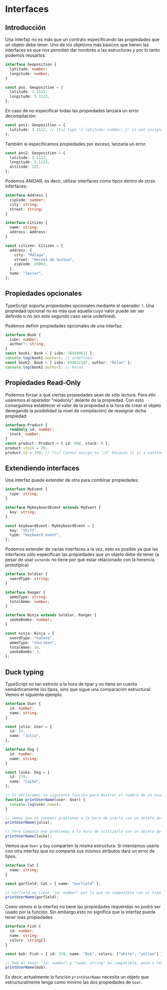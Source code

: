 # Interfaces

## Introducción

Una interfaz no es más que un contrato especificando las propiedades
que un objeto debe tener. Uno de los objetivos más básicos que tienen
las interfaces es que nos permiten dar nombres a las estructuras y
por lo tanto podemos reusarlos.

```ts
interface Geoposition {
  latitude: number;
  longitude: number;
}

const pos: Geoposition = {
  latitude: 3.3112,
  longitude: 5.1123,
};
```

En caso de no especificar todas las propiedades lanzará un error decompilación:

```ts
const pos1: Geoposition = {
  latitude: 3.3112, // [ts] Type '{ latitude: number; }' is not assignable to type 'Geoposition'.
};
```

También si especificamos propiedades por exceso, lanzaría un error.

```ts
const pos2: Geoposition = {
  latitude: 3.3112,
  longitude: 5.1123,
  altitude: 325,
};
```

Podemos ANIDAR, es decir, utilizar interfaces como tipos dentro de otras inferfaces:

```ts
interface Address {
  zipCode: number;
  city: string;
  street: string;
}

interface Citizen {
  name: string;
  address: Address;
}

const citizen: Citizen = {
  address: {
    city: "Málaga",
    street: "Héroes de Sostoa",
    zipCode: 29002,
  },
  name: "Javier",
};
```

## Propiedades opcionales

TypeScript soporta propiedades opcionales mediante el operador `?`. Una
propiedad opcional no es más que aquella cuyo valor puede ser ser definido
o no (en este segundo caso sería undefined).

Podemos definir propiedades opcionales de una interfaz:

```ts
interface Book {
  isbn: number;
  author?: string;
}
const book1: Book = { isbn: 764589621 };
console.log(book1.author); // undefined
const book2: Book = { isbn: 854632187, author: "Rolan" };
console.log(book2.author); // Rolan
```

## Propiedades Read-Only

Podemos forzar a que ciertas propiedades sean de sólo lectura. Para
ello usaremos el operador "readonly" delante de la propiedad.
Con esto conseguimos establecer el valor de la propiedad a la hora
de crear el objeto denegando la posibilidad (a nivel de compilación)
de reasignar dicha propiedad:

```ts
interface Product {
  readonly id: number;
  stock: number;
}
const product: Product = { id: 998, stock: 0 };
product.stock = 20;
product.id = 339; // [ts] Cannot assign to 'id' because it is a constant or a 'read-only' property
```

## Extendiendo interfaces

Una interfaz puede extender de otra para combinar propiedades:

```ts
interface MyEvent {
  type: string;
}

interface MyKeyboardEvent extends MyEvent {
  key: string;
}

const keyboardEvent: MyKeyboardEvent = {
  key: "shift",
  type: "keyboard event",
};
```

Podemos extender de varias interfaces a la vez, esto es posible ya
que las interfaces sólo especifican las propiedades que un objeto
debe de tener (a pesar de usar `extends` no tiene por qué estar relacionado
con la herencia prototípica)

```ts
interface Soldier {
  swordType: string;
}

interface Ranger {
  ammoType: string;
  totalAmmo: number;
}

interface Ninja extends Soldier, Ranger {
  smokeBombs: number;
}

const ninja: Ninja = {
  swordType: "katana",
  ammoType: "shuriken",
  totalAmmo: 10,
  smokeBombs: 3,
};
```

## Duck typing

TypeScript no tan estricto a la hora de tipar y no tiene en cuenta
semánticamente los tipos, sino que sigue una comparación estructural.
Vemos el siguiente ejemplo:

```ts
interface User {
  id: number;
  name: string;
}

const julia: User = {
  id: 31,
  name: "Julia",
};

interface Dog {
  id: number;
  name: string;
}

const laika: Dog = {
  id: 119,
  name: "Laika",
};

// Si declaramos la siguiente función para mostrar el nombre de un usuario:
function printUserName(user: User) {
  console.log(user.name);
}

// Vemos que no tenemos problemas a la hora de usarlo con un objeto de tipo User
printUserName(julia);

// Pero tampoco hay problemas a la hora de utilizarlo con un objeto de tipo Dog
printUserName(laika);
```

Vemos que `User` y `Dog` comparten la misma estructura. Si intentamos usarlo con
otra interfaz que no comparta sus mismos atributos dará un error de tipos.

```ts
interface Cat {
  name: string;
}

const garfield: Cat = { name: "Garfield" };

// Garfield no tiene "id: number" por lo que no compatible con el tipo que necesita
printUserName(garfield);
```

Como vemos si la interfaz no tiene las propiedades requeridas no podrá
ser usado por la función. Sin embargo esto no significa que la interfaz
pueda tener más propiedades

```ts
interface Fish {
  id: number;
  name: string;
  colors: string[];
}

const bob: Fish = { id: 319, name: "Bob", colors: ["white", "yellow"] };

// bob al tener "id: number" y "name: string" es compatible, pese a tener más propiedades de las requeridas
printUserName(bob);
```

Es decir, actualmente la función `printUserName` necesita un objeto que
estructuralmente tenga como mínimo las dos propiedades de `User`.
